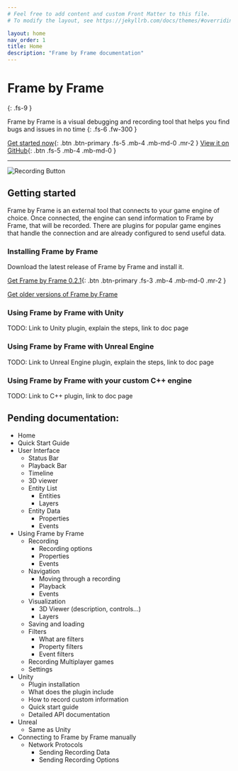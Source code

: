 ```yaml
---
# Feel free to add content and custom Front Matter to this file.
# To modify the layout, see https://jekyllrb.com/docs/themes/#overriding-theme-defaults

layout: home
nav_order: 1
title: Home
description: "Frame by Frame documentation"
---
```


# Frame by Frame
{: .fs-9 }

Frame by Frame is a visual debugging and recording tool that helps you find bugs and issues in no time
{: .fs-6 .fw-300 }

[Get started now](#getting-started){: .btn .btn-primary .fs-5 .mb-4 .mb-md-0 .mr-2 } [View it on GitHub](https://github.com/XDargu/FrameByFrame){: .btn .fs-5 .mb-4 .mb-md-0 }

---

![Recording Button](/FrameByFrame/assets/images/screenshots/ExampleScreen.png)

## Getting started
Frame by Frame is an external tool that connects to your game engine of choice. Once connected, the engine can send information to Frame by Frame, that will be recorded. There are plugins for popular game engines that handle the connection and are already configured to send useful data.

### Installing Frame by Frame
Download the latest release of Frame by Frame and install it.

[Get Frame by Frame 0.2.1](https://github.com/XDargu/FrameByFrame/releases/tag/v0.2.1){: .btn .btn-primary .fs-3 .mb-4 .mb-md-0 .mr-2 }

[Get older versions of Frame by Frame](https://github.com/XDargu/FrameByFrame/releases)

### Using Frame by Frame with Unity
TODO: Link to Unity plugin, explain the steps, link to doc page

### Using Frame by Frame with Unreal Engine
TODO: Link to Unreal Engine plugin, explain the steps, link to doc page

### Using Frame by Frame with your custom C++ engine
TODO: Link to C++ plugin, link to doc page


## Pending documentation:

- Home
- Quick Start Guide
- User Interface
	- Status Bar
	- Playback Bar
	- Timeline
	- 3D viewer
	- Entity List
		- Entities
		- Layers
	- Entity Data
		- Properties
		- Events
- Using Frame by Frame
	- Recording
		- Recording options
		- Properties
		- Events
	- Navigation
		- Moving through a recording
		- Playback
		- Events
	- Visualization
		- 3D Viewer (description, controls...)
		- Layers
	- Saving and loading
	- Filters
		- What are filters
		- Property filters
		- Event filters
	- Recording Multiplayer games
	- Settings
- Unity
	- Plugin installation
	- What does the plugin include
	- How to record custom information
	- Quick start guide
	- Detailed API documentation
- Unreal
	- Same as Unity
- Connecting to Frame by Frame manually
	- Network Protocols
		- Sending Recording Data
		- Sending Recording Options
     
  